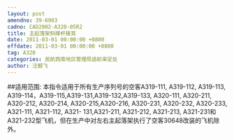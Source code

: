 ```yaml
---
layout: post
amendno: 39-6903
cadno: CAD2002-A320-05R2
title: 主起落架斜撑杆接耳
date: 2011-03-01 00:00:00 +0800
effdate: 2011-03-01 00:00:00 +0800
tag: A320
categories: 民航西南地区管理局适航审定处
author: 汪毅飞
---
```


##适用范围:
本指令适用于所有生产序列号的空客A319-111, A319-112, A319-113, A319-114，A319-115,A319-131,A319-132,A319-133, A320-111, A320-211, A320-212, A320-214, A320-215,A320-216, A320-231, A320-232, A320-233, A321-111, A321-112, A321- 131,A321-211, A321-212, A321-213, A321-231和A321-232型飞机，但在生产中对左右主起落架执行了空客30648改装的飞机除外。

